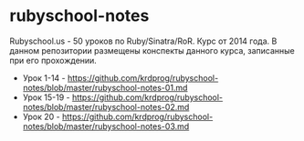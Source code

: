 # rubyschool-notes
Rubyschool.us - 50 уроков по Ruby/Sinatra/RoR. Курс от 2014 года. В данном репозитории размещены конспекты данного курса, записанные при его прохождении.

- Урок 1-14 - https://github.com/krdprog/rubyschool-notes/blob/master/rubyschool-notes-01.md
- Урок 15-19 - https://github.com/krdprog/rubyschool-notes/blob/master/rubyschool-notes-02.md
- Урок 20 - https://github.com/krdprog/rubyschool-notes/blob/master/rubyschool-notes-03.md

